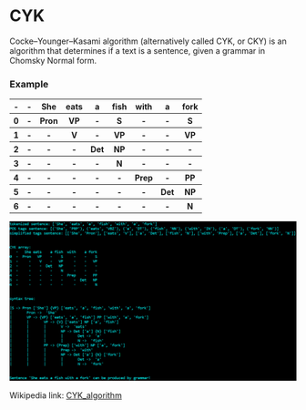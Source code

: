 # CYK
Cocke–Younger–Kasami algorithm (alternatively called CYK, or CKY) is an algorithm that determines if a text is a sentence, given a grammar in Chomsky Normal form.

### Example

<table>
  <tr>
    <th>-</th>
    <th>-</th>
    <th>She</th>
    <th>eats</th>
    <th>a</th>
    <th>fish</th>
    <th>with</th>
    <th>a</th>
    <th>fork</th>
  </tr>
  <tr>
    <th>0</th>
    <th>-</th>
    <th>Pron</th>
    <th>VP</th>
    <th>-</th>
    <th>S</th>
    <th>-</th>
    <th>-</th>
    <th>S</th>
  </tr>
  <tr>
    <th>1</th>
    <th>-</th>
    <th>-</th>
    <th>V</th>
    <th>-</th>
    <th>VP</th>
    <th>-</th>
    <th>-</th>
    <th>VP</th>
  </tr>
  <tr>
    <th>2</th>
    <th>-</th>
    <th>-</th>
    <th>-</th>
    <th>Det</th>
    <th>NP</th>
    <th>-</th>
    <th>-</th>
    <th>-</th>
  </tr>
  <tr>
    <th>3</th>
    <th>-</th>
    <th>-</th>
    <th>-</th>
    <th>-</th>
    <th>N</th>
    <th>-</th>
    <th>-</th>
    <th>-</th>
  </tr>
  <tr>
    <th>4</th>
    <th>-</th>
    <th>-</th>
    <th>-</th>
    <th>-</th>
    <th>-</th>
    <th>Prep</th>
    <th>-</th>
    <th>PP</th>
  </tr>
  <tr>
    <th>5</th>
    <th>-</th>
    <th>-</th>
    <th>-</th>
    <th>-</th>
    <th>-</th>
    <th>-</th>
    <th>Det</th>
    <th>NP</th>
  </tr>
  <tr>
    <th>6</th>
    <th>-</th>
    <th>-</th>
    <th>-</th>
    <th>-</th>
    <th>-</th>
    <th>-</th>
    <th>-</th>
    <th>N</th>
  </tr>
</table>

![example](/console_outputs/She%20eats%20a%20fish%20with%20a%20fork.PNG)

Wikipedia link: [CYK_algorithm](https://en.wikipedia.org/wiki/CYK_algorithm)
